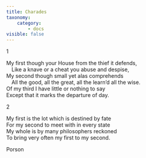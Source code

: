 ```yaml
---
title: Charades
taxonomy:
    category:
        - docs
visible: false
---
```


<span class="title">1</span>

My first though your House from the thief it defends,  
&emsp;Like a knave or a cheat you abuse and despise,  
My second though small yet alas comprehends  
&emsp;All the good, all the great, all the learn’d all the wise.  
Of my third I have little or nothing to say  
Except that it marks the departure of day.  

<span class="title">2</span>

My first is the lot which is destined by fate  
For my second to meet with in every state  
My whole is by many philosophers reckoned  
To bring very often my first to my second.  

Porson